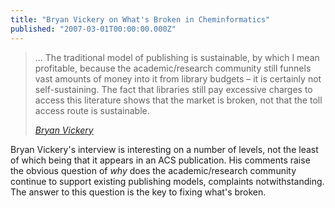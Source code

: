 ```yaml
---
title: "Bryan Vickery on What's Broken in Cheminformatics"
published: "2007-03-01T00:00:00.000Z"
---
```


> ... The traditional model of publishing is sustainable, by which I mean profitable, because the academic/research community still funnels vast amounts of money into it from library budgets – it is certainly not self-sustaining. The fact that libraries still pay excessive charges to access this literature shows that the market is broken, not that the toll access route is sustainable.
>
><cite>[Bryan Vickery](http://acscinf.org/docs/publications/Interviews/Vickery/2007/)</cite>

Bryan Vickery's interview is interesting on a number of levels, not the least of which being that it appears in an ACS publication. His comments raise the obvious question of *why* does the academic/research community continue to support existing publishing models, complaints notwithstanding. The answer to this question is the key to fixing what's broken.